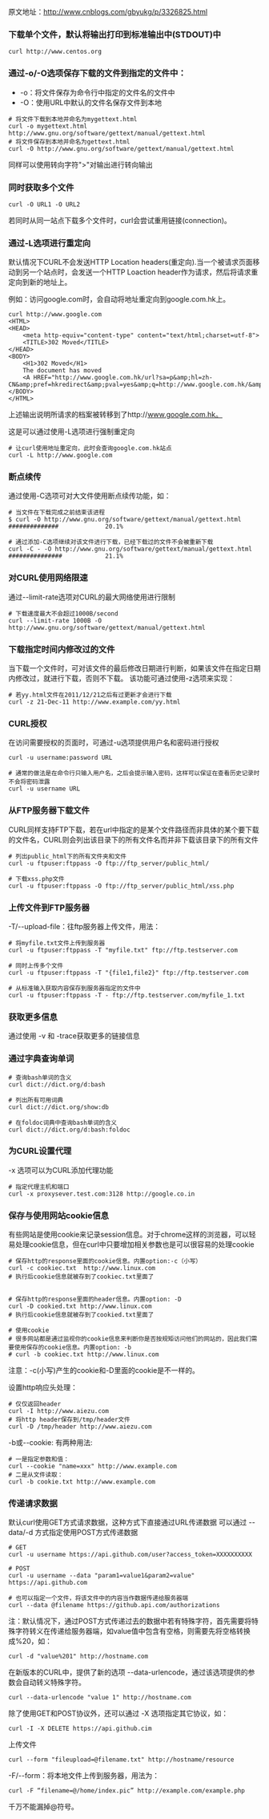 原文地址：http://www.cnblogs.com/gbyukg/p/3326825.html 

### 下载单个文件，默认将输出打印到标准输出中(STDOUT)中
```
curl http://www.centos.org
```

### 通过-o/-O选项保存下载的文件到指定的文件中：
- -o：将文件保存为命令行中指定的文件名的文件中
- -O：使用URL中默认的文件名保存文件到本地

```
# 将文件下载到本地并命名为mygettext.html
curl -o mygettext.html http://www.gnu.org/software/gettext/manual/gettext.html
# 将文件保存到本地并命名为gettext.html
curl -O http://www.gnu.org/software/gettext/manual/gettext.html
```
同样可以使用转向字符">"对输出进行转向输出

### 同时获取多个文件
```
curl -O URL1 -O URL2
```
若同时从同一站点下载多个文件时，curl会尝试重用链接(connection)。

### 通过-L选项进行重定向
默认情况下CURL不会发送HTTP Location headers(重定向).当一个被请求页面移动到另一个站点时，会发送一个HTTP Loaction header作为请求，然后将请求重定向到新的地址上。

例如：访问google.com时，会自动将地址重定向到google.com.hk上。

```
curl http://www.google.com
<HTML>
<HEAD>
    <meta http-equiv="content-type" content="text/html;charset=utf-8">
    <TITLE>302 Moved</TITLE>
</HEAD>
<BODY>
    <H1>302 Moved</H1>
    The document has moved
    <A HREF="http://www.google.com.hk/url?sa=p&amp;hl=zh-CN&amp;pref=hkredirect&amp;pval=yes&amp;q=http://www.google.com.hk/&amp;ust=1379402837567135amp;usg=AFQjCNF3o7umf3jyJpNDPuF7KTibavE4aA">here</A>.
</BODY>
</HTML>
```

上述输出说明所请求的档案被转移到了http://www.google.com.hk。

这是可以通过使用-L选项进行强制重定向

```
# 让curl使用地址重定向，此时会查询google.com.hk站点
curl -L http://www.google.com
```

### 断点续传
通过使用-C选项可对大文件使用断点续传功能，如：
```
# 当文件在下载完成之前结束该进程
$ curl -O http://www.gnu.org/software/gettext/manual/gettext.html
##############             20.1%

# 通过添加-C选项继续对该文件进行下载，已经下载过的文件不会被重新下载
curl -C - -O http://www.gnu.org/software/gettext/manual/gettext.html
###############            21.1%
```

### 对CURL使用网络限速
通过--limit-rate选项对CURL的最大网络使用进行限制
```
# 下载速度最大不会超过1000B/second
curl --limit-rate 1000B -O http://www.gnu.org/software/gettext/manual/gettext.html
```

### 下载指定时间内修改过的文件

当下载一个文件时，可对该文件的最后修改日期进行判断，如果该文件在指定日期内修改过，就进行下载，否则不下载。
该功能可通过使用-z选项来实现：
```
# 若yy.html文件在2011/12/21之后有过更新才会进行下载
curl -z 21-Dec-11 http://www.example.com/yy.html
```

### CURL授权
在访问需要授权的页面时，可通过-u选项提供用户名和密码进行授权
```
curl -u username:password URL

# 通常的做法是在命令行只输入用户名，之后会提示输入密码，这样可以保证在查看历史记录时不会将密码泄露
curl -u username URL
```

### 从FTP服务器下载文件
CURL同样支持FTP下载，若在url中指定的是某个文件路径而非具体的某个要下载的文件名，CURL则会列出该目录下的所有文件名而并非下载该目录下的所有文件
```
# 列出public_html下的所有文件夹和文件
curl -u ftpuser:ftppass -O ftp://ftp_server/public_html/

# 下载xss.php文件
curl -u ftpuser:ftppass -O ftp://ftp_server/public_html/xss.php
```
### 上传文件到FTP服务器
-T/--upload-file：往ftp服务器上传文件，用法：
```
# 将myfile.txt文件上传到服务器
curl -u ftpuser:ftppass -T "myfile.txt" ftp://ftp.testserver.com

# 同时上传多个文件
curl -u ftpuser:ftppass -T "{file1,file2}" ftp://ftp.testserver.com

# 从标准输入获取内容保存到服务器指定的文件中
curl -u ftpuser:ftppass -T - ftp://ftp.testserver.com/myfile_1.txt
```

### 获取更多信息
通过使用 -v 和 -trace获取更多的链接信息

### 通过字典查询单词
```
# 查询bash单词的含义
curl dict://dict.org/d:bash

# 列出所有可用词典
curl dict://dict.org/show:db

# 在foldoc词典中查询bash单词的含义
curl dict://dict.org/d:bash:foldoc
```

### 为CURL设置代理
-x 选项可以为CURL添加代理功能
```
# 指定代理主机和端口
curl -x proxysever.test.com:3128 http://google.co.in
```
### 保存与使用网站cookie信息
有些网站是使用cookie来记录session信息。对于chrome这样的浏览器，可以轻易处理cookie信息，但在curl中只要增加相关参数也是可以很容易的处理cookie
```
# 保存http的response里面的cookie信息。内置option:-c（小写）
curl -c cookiec.txt  http://www.linux.com
# 执行后cookie信息就被存到了cookiec.txt里面了


# 保存http的response里面的header信息。内置option: -D
curl -D cookied.txt http://www.linux.com
# 执行后cookie信息就被存到了cookied.txt里面了

# 使用cookie
# 很多网站都是通过监视你的cookie信息来判断你是否按规矩访问他们的网站的，因此我们需要使用保存的cookie信息。内置option: -b
# curl -b cookiec.txt http://www.linux.com
```
注意：-c(小写)产生的cookie和-D里面的cookie是不一样的。

设置http响应头处理：
```
# 仅仅返回header
curl -I http://www.aiezu.com 
# 将http header保存到/tmp/header文件
curl -D /tmp/header http://www.aiezu.com 
```

-b或--cookie: 有两种用法:

```
# 一是指定参数和值：
curl --cookie "name=xxx" http://www.example.com
# 二是从文件读取：
curl -b cookie.txt http://www.example.com
```
### 传递请求数据
默认curl使用GET方式请求数据，这种方式下直接通过URL传递数据
可以通过 --data/-d 方式指定使用POST方式传递数据
```
# GET
curl -u username https://api.github.com/user?access_token=XXXXXXXXXX

# POST
curl -u username --data "param1=value1&param2=value" https://api.github.com

# 也可以指定一个文件，将该文件中的内容当作数据传递给服务器端
curl --data @filename https://github.api.com/authorizations
```
注：默认情况下，通过POST方式传递过去的数据中若有特殊字符，首先需要将特殊字符转义在传递给服务器端，如value值中包含有空格，则需要先将空格转换成%20，如：
```
curl -d "value%201" http://hostname.com
```
在新版本的CURL中，提供了新的选项 --data-urlencode，通过该选项提供的参数会自动转义特殊字符。
```
curl --data-urlencode "value 1" http://hostname.com
```
除了使用GET和POST协议外，还可以通过 -X 选项指定其它协议，如：
```
curl -I -X DELETE https://api.github.cim
```
上传文件
```
curl --form "fileupload=@filename.txt" http://hostname/resource
```
-F/--form：将本地文件上传到服务器，用法为：
```
curl -F “filename=@/home/index.pic” http://example.com/example.php
```
千万不能漏掉@符号。
